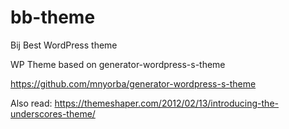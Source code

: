 # bb-theme
Bij Best WordPress theme

WP Theme based on generator-wordpress-s-theme

https://github.com/mnyorba/generator-wordpress-s-theme

Also read: https://themeshaper.com/2012/02/13/introducing-the-underscores-theme/